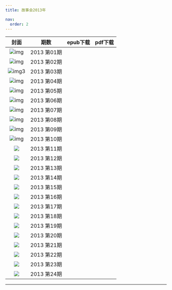 ```yaml
---
title: 故事会2013年

nav:
  order: 2
---
```

|                         封面                         |     期数     | epub下载 | pdf下载 |
| :--------------------------------------------------: | :----------: | -------- | ------- |
| ![img](../../../public/images/gushihui/gsh2013/gsh201301.jpg) | 2013 第01期 |          |         |
| ![img](../../../public/images/gushihui/gsh2013/gsh201302.jpg) | 2013 第02期 |          |         |
| ![img](../../../public/images/gushihui/gsh2013/gsh201301.jpg)3 | 2013 第03期 |          |         |
| ![img](../../../public/images/gushihui/gsh2013/gsh201304.jpg) | 2013 第04期 |          |         |
| ![img](../../../public/images/gushihui/gsh2013/gsh201305.jpg) | 2013 第05期 |          |         |
| ![img](../../../public/images/gushihui/gsh2013/gsh201306.jpg) | 2013 第06期 |          |         |
| ![img](../../../public/images/gushihui/gsh2013/gsh201307.jpg) | 2013 第07期 |          |         |
| ![img](../../../public/images/gushihui/gsh2013/gsh201308.jpg) | 2013 第08期 |          |         |
| ![img](../../../public/images/gushihui/gsh2013/gsh201309.jpg) | 2013 第09期 |          |         |
| ![img](../../../public/images/gushihui/gsh201310.jpg) | 2013 第10期 |          |         |
|                          ![](../../../public/images/gushihui/gsh2013/gsh201311.jpg)                           | 2013 第11期 |          |         |
|                          ![](../../../public/images/gushihui/gsh2013/gsh201312.jpg)                          | 2013 第12期 |          |         |
|                          ![](../../../public/images/gushihui/gsh2013/gsh201313.jpg)                          | 2013 第13期 |          |         |
|                          ![](../../../public/images/gushihui/gsh2013/gsh201314.jpg)                          | 2013 第14期 |          |         |
|                          ![](../../../public/images/gushihui/gsh2013/gsh201315.jpg)                          | 2013 第15期 |          |         |
|                          ![](../../../public/images/gushihui/gsh2013/gsh201316.jpg)                          | 2013 第16期 |          |         |
|                          ![](../../../public/images/gushihui/gsh2013/gsh201317.jpg)                          | 2013 第17期 |          |         |
|                          ![](../../../public/images/gushihui/gsh2013/gsh201318.jpg)                          | 2013 第18期 |          |         |
|                          ![](../../../public/images/gushihui/gsh2013/gsh201319.jpg)                          | 2013 第19期 |          |         |
|                          ![](../../../public/images/gushihui/gsh2013/gsh201320.jpg)                          | 2013 第20期 |          |         |
|                          ![](../../../public/images/gushihui/gsh2013/gsh201321.jpg)                          | 2013 第21期 |          |         |
|                          ![](../../../public/images/gushihui/gsh2013/gsh201322.jpg)                          | 2013 第22期 |          |         |
|                          ![](../../../public/images/gushihui/gsh2013/gsh201323.jpg)                          | 2013 第23期 |          |         |
|                          ![](../../../public/images/gushihui/gsh2013/gsh201324.jpg)                          | 2013 第24期 |          |         |


---
